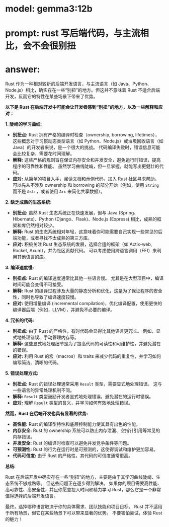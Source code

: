 # model: gemma3:12b
# prompt: rust 写后端代码，与主流相比，会不会很别扭
# answer: 
 Rust 作为一种相对较新的后端开发语言，与主流语言（如 Java、Python、Node.js）相比，确实存在一些“别扭”的地方。但这并不意味着 Rust 不适合后端开发，反而它的特性在某些场景下带来了优势。

**以下是 Rust 在后端开发中可能会让开发者感到“别扭”的地方，以及一些解释和应对：**

**1. 陡峭的学习曲线:**

* **别扭点:** Rust 拥有严格的编译时检查（ownership, borrowing, lifetimes），这些概念对于习惯动态类型语言（如 Python、Node.js）或垃圾回收语言（如 Java）的开发者来说，是一个很大的挑战。  代码编译失败时，错误信息可能会比较复杂，需要花时间理解。
* **解释:**  这些严格的规则旨在保证内存安全和并发安全，避免运行时错误，提高程序的可靠性和性能。 虽然学习曲线陡峭，但一旦掌握，就能写出更健壮的代码。
* **应对:**  从简单的项目入手，阅读文档和示例代码，加入 Rust 社区寻求帮助。  可以先从不涉及 ownership 和 borrowing 的部分开始（例如，使用 `String` 而不是 `&str`，或者使用 `Arc` 来简化共享数据）。

**2. 缺乏成熟的生态系统:**

* **别扭点:**  虽然 Rust 生态系统正在快速发展，但与 Java (Spring、Hibernate)、Python (Django、Flask)、Node.js (Express) 相比，成熟的框架和库仍然相对较少。
* **解释:**  Rust 的生态系统相对年轻，这意味着你可能需要自己实现一些常见的后端功能，或者寻找不太成熟的第三方库。
* **应对:**  积极关注 Rust 生态系统的发展，选择合适的框架（如 Actix-web, Rocket, Axum），并为社区贡献代码。  可以考虑使用跨语言调用（FFI）来利用其他语言的库。

**3. 编译速度慢:**

* **别扭点:**  Rust 的编译速度通常比其他一些语言慢。 尤其是在大型项目中，编译时间可能会变得不可接受。
* **解释:**  Rust 的编译过程涉及大量的静态分析和优化，这是为了保证程序的安全性，同时也导致了编译速度较慢。
* **应对:**  使用增量编译 (incremental compilation)，优化编译配置，使用更快的编译器后端（例如，LLVM），并避免不必要的编译。

**4. 冗长的代码:**

* **别扭点:**  由于 Rust 的严格性，有时代码会显得比其他语言更冗长。  例如，显式地处理错误、手动管理内存等。
* **解释:**  这些显式地处理细节是为了提高代码的可读性和可维护性，并避免潜在的错误。
* **应对:**  利用 Rust 的宏（macros）和 traits 来减少代码的重复性，并学习如何编写简洁、清晰的代码。

**5. 错误处理方式:**

* **别扭点:**  Rust 的错误处理通常采用 `Result` 类型，需要显式地处理错误。 这与一些语言的异常处理机制不同。
* **解释:**  `Result` 类型鼓励开发者显式地处理错误，避免潜在的运行时错误。
* **应对:**  理解 `Result` 类型的含义，并学习如何有效地处理错误。

**然而，Rust 在后端开发也具有显著的优势:**

* **高性能:**  Rust 的编译型特性和底层控制能力使其具有出色的性能。
* **内存安全:**  Rust 的 ownership 系统可以防止内存泄漏、空指针引用等常见的内存错误。
* **并发安全:**  Rust 的编译时检查可以避免并发竞争条件等问题。
* **可预测性:**  Rust 的行为在运行时是可预测的，这使得调试和维护更加容易。
* **代码可信度:**  由于 Rust 的严格性，其代码的可信度通常更高。

**总结:**

Rust 在后端开发中确实存在一些“别扭”的地方，主要是由于其学习曲线陡峭、生态系统不够成熟等。 但这些问题正在逐步得到解决。  如果你的项目需要高性能、高可靠性、高安全性，并且你愿意投入时间和精力学习 Rust，那么它是一个非常值得选择的后端开发语言。

最终，选择哪种语言取决于你的具体需求、团队技能和项目目标。 Rust 并不适用于所有场景，但它在某些场景下可以带来显著的优势。  不要害怕尝试，体验 Rust 的魅力！

